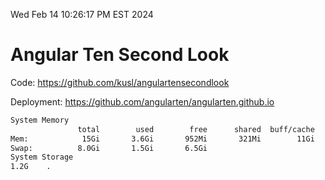 Wed Feb 14 10:26:17 PM EST 2024

# Angular Ten Second Look

Code: https://github.com/kusl/angulartensecondlook

Deployment: https://github.com/angularten/angularten.github.io

```bash
System Memory
               total        used        free      shared  buff/cache   available
Mem:            15Gi       3.6Gi       952Mi       321Mi        11Gi        11Gi
Swap:          8.0Gi       1.5Gi       6.5Gi
System Storage
1.2G	.
```
```bash
